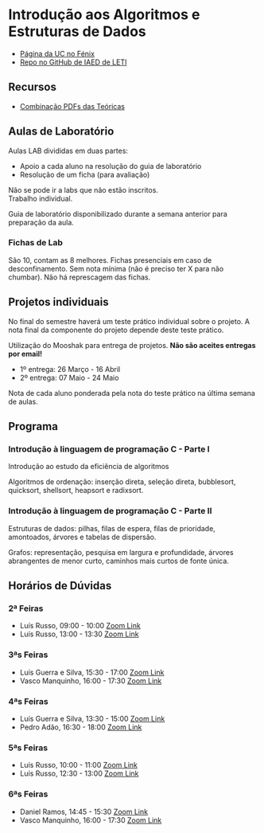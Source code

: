 # Introdução aos Algoritmos e Estruturas de Dados

- [Página da UC no Fénix](https://fenix.tecnico.ulisboa.pt/disciplinas/IAED764511132646/2020-2021/2-semestre)
- [Repo no GitHub de IAED de LETI](https://github.com/pedroreissantos/iaed21)

## Recursos

- [Combinação PDFs das Teóricas](https://s.rafael.ovh/iaedteoricas)

## Aulas de Laboratório

Aulas LAB divididas em duas partes:

- Apoio a cada aluno na resolução do guia de laboratório
- Resolução de um ficha (para avaliação)

Não se pode ir a labs que não estão inscritos.  
Trabalho individual.

Guia de laboratório disponibilizado durante a semana anterior para preparação da aula.

### Fichas de Lab

São 10, contam as 8 melhores.
Fichas presenciais em caso de desconfinamento.
Sem nota mínima (não é preciso ter X para não chumbar).
Não há represcagem das fichas.

## Projetos individuais

No final do semestre haverá um teste prático individual sobre o projeto.
A nota final da componente do projeto depende deste teste prático.

Utilização do Mooshak para entrega de projetos. **Não são aceites entregas por email!**

- 1º entrega: 26 Março - 16 Abril
- 2º entrega: 07 Maio - 24 Maio

Nota de cada aluno ponderada pela nota do teste prático na última semana de aulas.

## Programa

### Introdução à linguagem de programação C - Parte I

Introdução ao estudo da eficiência de algoritmos

Algoritmos de ordenação: inserção direta, seleção direta, bubblesort, quicksort, shellsort, heapsort e radixsort.

### Introdução à linguagem de programação C - Parte II

Estruturas de dados: pilhas, filas de espera, filas de prioridade, amontoados, árvores e tabelas de dispersão.

Grafos: representação, pesquisa em largura e profundidade, árvores abrangentes de menor curto, caminhos mais curtos de fonte única.

## Horários de Dúvidas

### 2ª Feiras

- Luís Russo, 09:00 - 10:00 [Zoom Link](https://videoconf-colibri.zoom.us/j/84713432256?pwd=M20rd3FuYXY2MUg2ZHVIRnZhUllidz09)
- Luís Russo, 13:00 - 13:30 [Zoom Link](https://videoconf-colibri.zoom.us/j/84713432256?pwd=M20rd3FuYXY2MUg2ZHVIRnZhUllidz09)

### 3ªs Feiras

- Luís Guerra e Silva, 15:30 - 17:00 [Zoom Link](https://videoconf-colibri.zoom.us/j/87336516382?pwd=Q3pudjJYQWVnYUF6dDVNK1MvMlhBQT09)
- Vasco Manquinho, 16:00 - 17:30 [Zoom Link](https://videoconf-colibri.zoom.us/j/83545686642?pwd=bkxWdnNzbFN2VWV6Y0N3SkRsMG9Fdz09)

### 4ªs Feiras

- Luís Guerra e Silva, 13:30 - 15:00 [Zoom Link](https://videoconf-colibri.zoom.us/j/87336516382?pwd=Q3pudjJYQWVnYUF6dDVNK1MvMlhBQT09)
- Pedro Adão, 16:30 - 18:00 [Zoom Link](https://videoconf-colibri.zoom.us/j/3723075011?pwd=Yk83MUpjOHUyaU5EMUpGUGl0Tjgzdz09)

### 5ªs Feiras

- Luís Russo, 10:00 - 11:00 [Zoom Link](https://videoconf-colibri.zoom.us/j/84713432256?pwd=M20rd3FuYXY2MUg2ZHVIRnZhUllidz09)
- Luís Russo, 12:30 - 13:00 [Zoom Link](https://videoconf-colibri.zoom.us/j/84713432256?pwd=M20rd3FuYXY2MUg2ZHVIRnZhUllidz09)

### 6ªs Feiras

- Daniel Ramos, 14:45 - 15:30 [Zoom Link](https://videoconf-colibri.zoom.us/j/89790360189?pwd=YnBPaXlheFlZUGRzamtPeW5raEJEZz09)
- Vasco Manquinho, 16:00 - 17:30 [Zoom Link](https://videoconf-colibri.zoom.us/j/83545686642?pwd=bkxWdnNzbFN2VWV6Y0N3SkRsMG9Fdz09)
